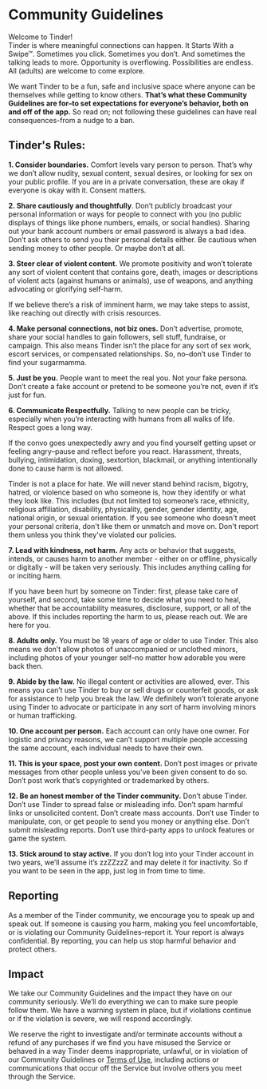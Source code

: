 Community Guidelines
====================

Welcome to Tinder!  
Tinder is where meaningful connections can happen. It Starts With a Swipe™. Sometimes you click. Sometimes you don’t. And sometimes the talking leads to more. Opportunity is overflowing. Possibilities are endless. All (adults) are welcome to come explore.

We want Tinder to be a fun, safe and inclusive space where anyone can be themselves while getting to know others. **That’s what these Community Guidelines are for–to set expectations for everyone’s behavior, both on and off of the app.** So read on; not following these guidelines can have real consequences-from a nudge to a ban.

Tinder's Rules:
---------------

**1\. Consider boundaries.** Comfort levels vary person to person. That’s why we don’t allow nudity, sexual content, sexual desires, or looking for sex on your public profile. If you are in a private conversation, these are okay if everyone is okay with it. Consent matters.

**2\. Share cautiously and thoughtfully**. Don’t publicly broadcast your personal information or ways for people to connect with you (no public displays of things like phone numbers, emails, or social handles). Sharing out your bank account numbers or email password is always a bad idea. Don’t ask others to send you their personal details either. Be cautious when sending money to other people. Or maybe don’t at all.

**3\. Steer clear of violent content.** We promote positivity and won’t tolerate any sort of violent content that contains gore, death, images or descriptions of violent acts (against humans or animals), use of weapons, and anything advocating or glorifying self-harm.

If we believe there’s a risk of imminent harm, we may take steps to assist, like reaching out directly with crisis resources.

**4\. Make personal connections, not biz ones.** Don’t advertise, promote, share your social handles to gain followers, sell stuff, fundraise, or campaign. This also means Tinder isn’t the place for any sort of sex work, escort services, or compensated relationships. So, no–don’t use Tinder to find your sugarmamma.

**5\. Just be you.** People want to meet the real you. Not your fake persona. Don’t create a fake account or pretend to be someone you’re not, even if it’s just for fun.

**6\. Communicate Respectfully.** Talking to new people can be tricky, especially when you’re interacting with humans from all walks of life. Respect goes a long way.

If the convo goes unexpectedly awry and you find yourself getting upset or feeling angry–pause and reflect before you react. Harassment, threats, bullying, intimidation, doxing, sextortion, blackmail, or anything intentionally done to cause harm is not allowed.

Tinder is not a place for hate. We will never stand behind racism, bigotry, hatred, or violence based on who someone is, how they identify or what they look like. This includes (but not limited to) someone’s race, ethnicity, religious affiliation, disability, physicality, gender, gender identity, age, national origin, or sexual orientation. If you see someone who doesn't meet your personal criteria, don't like them or unmatch and move on. Don't report them unless you think they've violated our policies.

**7\. Lead with kindness, not harm.** Any acts or behavior that suggests, intends, or causes harm to another member - either on or offline, physically or digitally - will be taken very seriously. This includes anything calling for or inciting harm.

If you have been hurt by someone on Tinder: first, please take care of yourself, and second, take some time to decide what you need to heal, whether that be accountability measures, disclosure, support, or all of the above. If this includes reporting the harm to us, please reach out. We are here for you.

**8\. Adults only.** You must be 18 years of age or older to use Tinder. This also means we don’t allow photos of unaccompanied or unclothed minors, including photos of your younger self–no matter how adorable you were back then.

**9\. Abide by the law.** No illegal content or activities are allowed, ever. This means you can’t use Tinder to buy or sell drugs or counterfeit goods, or ask for assistance to help you break the law. We definitely won’t tolerate anyone using Tinder to advocate or participate in any sort of harm involving minors or human trafficking.

**10\. One account per person.** Each account can only have one owner. For logistic and privacy reasons, we can’t support multiple people accessing the same account, each individual needs to have their own.

**11\. This is your space, post your own content.** Don’t post images or private messages from other people unless you’ve been given consent to do so. Don’t post work that’s copyrighted or trademarked by others.

**12\. Be an honest member of the Tinder community.** Don’t abuse Tinder. Don’t use Tinder to spread false or misleading info. Don’t spam harmful links or unsolicited content. Don’t create mass accounts. Don’t use Tinder to manipulate, con, or get people to send you money or anything else. Don’t submit misleading reports. Don’t use third-party apps to unlock features or game the system.

**13\. Stick around to stay active.** If you don’t log into your Tinder account in two years, we’ll assume it’s zzZZzzZ and may delete it for inactivity. So if you want to be seen in the app, just log in from time to time.

Reporting
---------

As a member of the Tinder community, we encourage you to speak up and speak out. If someone is causing you harm, making you feel uncomfortable, or is violating our Community Guidelines–report it. Your report is always confidential. By reporting, you can help us stop harmful behavior and protect others.

Impact
------

We take our Community Guidelines and the impact they have on our community seriously. We’ll do everything we can to make sure people follow them. We have a warning system in place, but if violations continue or if the violation is severe, we will respond accordingly.

We reserve the right to investigate and/or terminate accounts without a refund of any purchases if we find you have misused the Service or behaved in a way Tinder deems inappropriate, unlawful, or in violation of our Community Guidelines or [Terms of Use](https://policies.tinder.com/terms), including actions or communications that occur off the Service but involve others you meet through the Service.